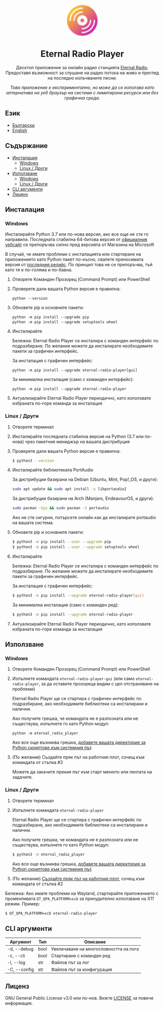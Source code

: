 <div align="center">
  <img src="https://github.com/alexitx/eternal-radio-player/raw/master/docs/assets/eternal-radio-player.svg" height="100px"/>

  <h1>Eternal Radio Player</h1>

  <p>Десктоп приложение за онлайн радио станцията <a href="https://radio.eternalnetworktm.com">Eternal Radio<a>.
  Предоставя възможност за слушане на радио потока на живо и преглед на последно излъчваните песни.</p>

  <p><em>Това приложение е експериментално, но може да се използва като алтернатива на уеб браузър
  на системи с лимитирани ресурси или без графична среда.</em></p>
</div>


## Език
- [Български][readme-bg]
- [English][readme-en]


## Съдържание

- [Инсталация](#инсталация)
    - [Windows](#windows)
    - [Linux / Други](#linux--други)
- [Използване](#използване)
    - [Windows](#windows-1)
    - [Linux / Други](#linux--други-1)
- [CLI аргументи](#cli-аргументи)
- [Лиценз](#лиценз)


## Инсталация

### Windows

Инсталирайте Python 3.7 или по-нова версия, ако все още не сте го направили. Последната стабилна
64-битова версия от [официалния уебсайт][python-download] се препоръчва силно пред версията от
Магазинa на Microsoft

В случай, че имате проблеми с инсталацията или стартиране на приложението като Python пакет
по-късно, свалете преносимата версия от [последния релийс][releases]. По принцип това не се
препоръчва, тъй като тя е по-голяма и по-бавна.

1. Отворете Команден Прозорец (Command Prompt) или PowerShell

2. Проверете дали вашата Python версия е правилна:
    ```
    python --version
    ```

3. Обновете pip и основните пакети:
    ```
    python -m pip install --upgrade pip
    python -m pip install --upgrade setuptools wheel
    ```

4. Инсталирайте

    Бележка: Eternal Radio Player се инсталира с команден интерфейс по подразбиране.
    По желание можете да инсталирате необходимите пакети за графичен интерфейс.

    За инсталация с графичен интерфейс:
    ```
    python -m pip install --upgrade eternal-radio-player[gui]
    ```
    За минимална инсталация (само с команден интерфейс):
    ```
    python -m pip install --upgrade eternal-radio-player
    ```

5. Актуализирайте Eternal Radio Player периодично, като използвате избраната по-горе
команда за инсталация

### Linux / Други

1. Отворете терминал

2. Инсталирайте последната стабилна версия на Python (3.7 или по-нова) чрез пакетния мениджър
на вашата дистрибуция

3. Проверете дали вашата Python версия е правилна:
    ```sh
    $ python3 --version
    ```

4. Инсталирайте библиотеката PortAudio

    За дистрибуции базирани на Debian (Ubuntu, Mint, Pop!_OS, и други):
    ```sh
    sudo apt update && sudo apt install -y libportaudio2
    ```

    За дистрибуции базирани на Arch (Manjaro, EndeavourOS, и други):
    ```sh
    sudo pacman -Syy && sudo pacman -S portaudio
    ```

    Ако не сте сигурни, потърсете онлайн как да инсталирате portaudio на вашата система.

5. Обновете pip и основните пакети:
    ```sh
    $ python3 -m pip install --user --upgrade pip
    $ python3 -m pip install --user --upgrade setuptools wheel
    ```

6. Инсталирайте

    Бележка: Eternal Radio Player се инсталира с команден интерфейс по подразбиране.
    По желание можете да инсталирате необходимите пакети за графичен интерфейс.

    За инсталация с графичен интерфейс:
    ```sh
    $ python3 -m pip install --upgrade eternal-radio-player[gui]
    ```
    За минимална инсталация (само с команден ред):
    ```sh
    $ python3 -m pip install --upgrade eternal-radio-player
    ```

7. Актуализирайте Eternal Radio Player периодично, като използвате избраната по-горе
команда за инсталация


## Използване

### Windows

1. Отворете Команден Прозорец (Command Prompt) или PowerShell

2. Изпълнете командата `eternal-radio-player-gui` (или само `eternal-radio-player`, за да оставите
прозореца видим с цел отстраняване на проблеми)

    Eternal Radio Player ще се стартира с графичен интерфейс по подразбиране, ако необходимите
    библиотеки са инсталирани и налични.

    Ако получите грешка, че командата не е разпозната или не съществува, изпълнете го като
    Python модул:
    ```
    python -m eternal_radio_player
    ```

    Ако все още възниква грешка, [добавете вашата директория за Python скриптове
    към системния път][windows-add-python-to-path].

3. (По желание) Създайте пряк път на работния плот, сочещ към командата от стъпка #2

    Можете да закачите прекия път към старт менюто или лентата на задачите.

### Linux / Други

1. Отворете терминал

2. Изпълнете командата `eternal-radio-player`

    Eternal Radio Player ще се стартира с графичен интерфейс по подразбиране, ако необходимите
    библиотеки са инсталирани и налични.

    Ако получите грешка, че командата не е разпозната или не съществува, изпълнете го като
    Python модул:
    ```sh
    $ python3 -m eternal_radio_player
    ```

    Ако все още възниква грешка, [добавете вашата директория за Python скриптове
    към системния път][linux-add-python-to-path].

3. (По желание) [Създайте пряк път на работния плот][linux-desktop-shortcut],
сочещ към командата от стъпка #2

Бележка: Ако имате проблеми на Wayland, стартирайте приложението с променливата
`QT_QPA_PLATFORM=xcb` за принудително използване на X11 режим. Пример:
```sh
$ QT_QPA_PLATFORM=xcb eternal-radio-player
```


## CLI аргументи

| Аргумент     | Тип  | Описание                               |
|--------------|------|----------------------------------------|
| -d, --debug  | bool | Увеличаване на многословността на лога |
| -c, --cli    | bool | Стартиране с команден ред              |
| -l, --log    | str  | Файлов път за лог                      |
| -C, --config | str  | Файлов път за конфигурация             |


## Лиценз

GNU General Public License v3.0 или по-нов. Вижте [LICENSE][license] за повече информация.


[readme-en]: https://github.com/alexitx/eternal-radio-player/blob/master/README.md
[readme-bg]: https://github.com/alexitx/eternal-radio-player/blob/master/README.bg.md
[releases]: https://github.com/alexitx/eternal-radio-player/releases
[license]: https://github.com/alexitx/eternal-radio-player/blob/master/LICENSE
[python-download]: https://www.python.org/downloads
[windows-add-python-to-path]: https://superuser.com/a/1558227
[linux-add-python-to-path]: https://stackoverflow.com/a/62823029
[linux-desktop-shortcut]: https://askubuntu.com/a/182717
